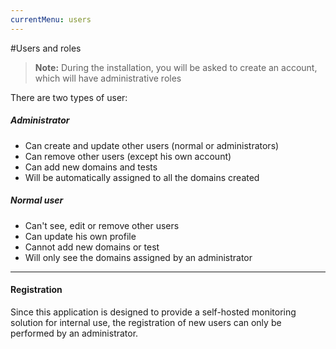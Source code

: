 ```yaml
---
currentMenu: users
---
```


#Users and roles

> **Note:** During the installation, you will be asked to create an account, which will have administrative roles

There are two types of user:

##### Administrator

- Can create and update other users (normal or administrators)
- Can remove other users (except his own account)
- Can add new domains and tests
- Will be automatically assigned to all the domains created
    
    
##### Normal user

- Can't see, edit or remove other users 
- Can update his own profile 
- Cannot add new domains or test
- Will only see the domains assigned by an administrator


------

#### Registration

Since this application is designed to provide a self-hosted monitoring solution for internal use, the registration of 
new users can only be performed by an administrator.
